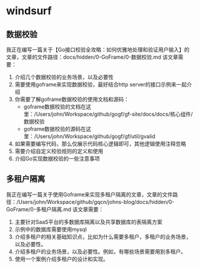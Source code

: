 
# windsurf

## 数据校验
我正在编写一篇关于【Go接口校验全攻略：如何优雅地处理和验证用户输入】的文章，文章的文件路径：docs/hidden/0-GoFrame/0-数据校验.md
该文章需要：
1. 介绍几个数据校验的业务场景，以及必要性
2. 需要使用goframe来实现数据校验，最好结合http server的接口示例来一起介绍
3. 你需要了解goframe数据校验的使用文档和源码：
    - goframe数据校验的文档在这里：/Users/john/Workspace/github/gogf/gf-site/docs/docs/核心组件/数据校验
    - goframe数据校验的源码在这里：/Users/john/Workspace/github/gogf/gf/util/gvalid
4. 如果需要编写代码，那么仅展示代码核心逻辑即可，其他逻辑使用注释忽略
5. 需要介绍自定义校验规则的定义和使用
6. 介绍Go实现数据校验的一些注意事项

## 多租户隔离
我正在编写一篇关于使用Goframe来实现多租户隔离的文章，文章的文件路径：/Users/john/Workspace/github/gqcn/johns-blog/docs/hidden/0-GoFrame/0-多租户隔离.md
该文章需要：
1. 主要针对SaaS平台的多数据库隔离以及共享数据库的表隔离方案
2. 示例中的数据库需要使用mysql
3. 介绍多租户的相关基础知识点，比如为什么需要多租户，多租户的业务场景，以及必要性。
4. 介绍多租户的业务场景，以及必要性。例如，有哪些场景需要用到多租户。
5. 使用一个案例介绍多租户的设计和实现。




